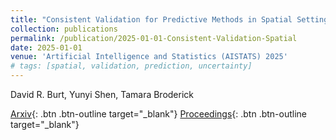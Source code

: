 ```yaml
---
title: "Consistent Validation for Predictive Methods in Spatial Settings"
collection: publications
permalink: /publication/2025-01-01-Consistent-Validation-Spatial
date: 2025-01-01
venue: 'Artificial Intelligence and Statistics (AISTATS) 2025'
# tags: [spatial, validation, prediction, uncertainty]
---
```

David R. Burt, Yunyi Shen, Tamara Broderick

[Arxiv](https://arxiv.org/abs/2402.03527){: .btn .btn-outline target="_blank"} [Proceedings](https://proceedings.mlr.press/v258/burt25a.html){: .btn .btn-outline target="_blank"}

<!-- Abstract (optional): Add a short summary here if desired. -->
<!-- This work formalizes a consistency check for spatial validation methods, shows failures of classical and covariate-shift approaches, and proposes a method with provable asymptotic accuracy. -->
